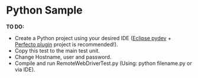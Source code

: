 # Python Sample

**TO DO:**
- Create a Python project using your desired IDE ([Eclipse pydev](http://marketplace.eclipse.org/node/114) + [Perfecto plugin](https://www.perfectomobile.com/download-integrations) project is recommended!).
- Copy this test to the main test unit.
- Change Hostname, user and password.
- Compile and run RemoteWebDriverTest.py (Using: python filename.py or via IDE). 
